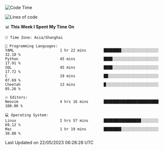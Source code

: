 <!--START_SECTION:waka-->
![Code Time](http://img.shields.io/badge/Code%20Time-1%2C369%20hrs%2041%20mins-blue)

![Lines of code](https://img.shields.io/badge/From%20Hello%20World%20I%27ve%20Written-262.1%20thousand%20lines%20of%20code-blue)

📊 **This Week I Spent My Time On** 

```text
🕑︎ Time Zone: Asia/Shanghai

💬 Programming Languages: 
YAML                     1 hr 22 mins        ████████░░░░░░░░░░░░░░░░░   32.10 % 
Python                   45 mins             ████░░░░░░░░░░░░░░░░░░░░░   17.91 % 
SQL                      45 mins             ████░░░░░░░░░░░░░░░░░░░░░   17.72 % 
C                        19 mins             ██░░░░░░░░░░░░░░░░░░░░░░░   07.69 % 
Cheetah                  13 mins             █░░░░░░░░░░░░░░░░░░░░░░░░   05.26 % 

🔥 Editors: 
Neovim                   4 hrs 16 mins       █████████████████████████   100.00 % 

💻 Operating System: 
Linux                    2 hrs 57 mins       █████████████████░░░░░░░░   69.12 % 
Mac                      1 hr 19 mins        ████████░░░░░░░░░░░░░░░░░   30.88 % 
```


 Last Updated on 22/05/2023 06:28:28 UTC
<!--END_SECTION:waka-->
